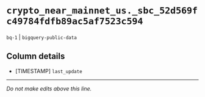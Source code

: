 # `crypto_near_mainnet_us._sbc_52d569fc49784fdfb89ac5af7523c594`
`bq-1` | `bigquery-public-data`

## Column details
* [TIMESTAMP] `last_update`

-------------------------------------------------------------------------------
*Do not make edits above this line.*
